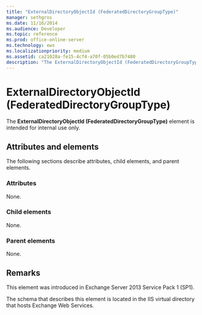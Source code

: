 ```yaml
---
title: "ExternalDirectoryObjectId (FederatedDirectoryGroupType)"
manager: sethgros
ms.date: 11/16/2014
ms.audience: Developer
ms.topic: reference
ms.prod: office-online-server
ms.technology: ews
ms.localizationpriority: medium
ms.assetid: ca21028a-fe15-4cf4-a70f-05b0ed7b7480
description: "The ExternalDirectoryObjectId (FederatedDirectoryGroupType) element is intended for internal use only."
---
```


# ExternalDirectoryObjectId (FederatedDirectoryGroupType)

The **ExternalDirectoryObjectId (FederatedDirectoryGroupType)** element is intended for internal use only. 

## Attributes and elements

The following sections describe attributes, child elements, and parent elements.
  
### Attributes

None.
  
### Child elements

None.
  
### Parent elements

None.
  
## Remarks

This element was introduced in Exchange Server 2013 Service Pack 1 (SP1).
  
The schema that describes this element is located in the IIS virtual directory that hosts Exchange Web Services.
  

